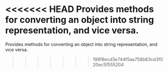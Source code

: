 <<<<<<< HEAD
Provides methods for converting an object into string representation, and vice versa.
=======
Provides methods for converting an object into string representation, and vice versa.
>>>>>>> 199f8ecd3e744f5aa758b83cd3f020ec5f555204
